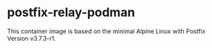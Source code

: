 # postfix-relay-podman 

This container image is based on the minimal Alpine Linux with Postfix Version v3.7.3-r1.

